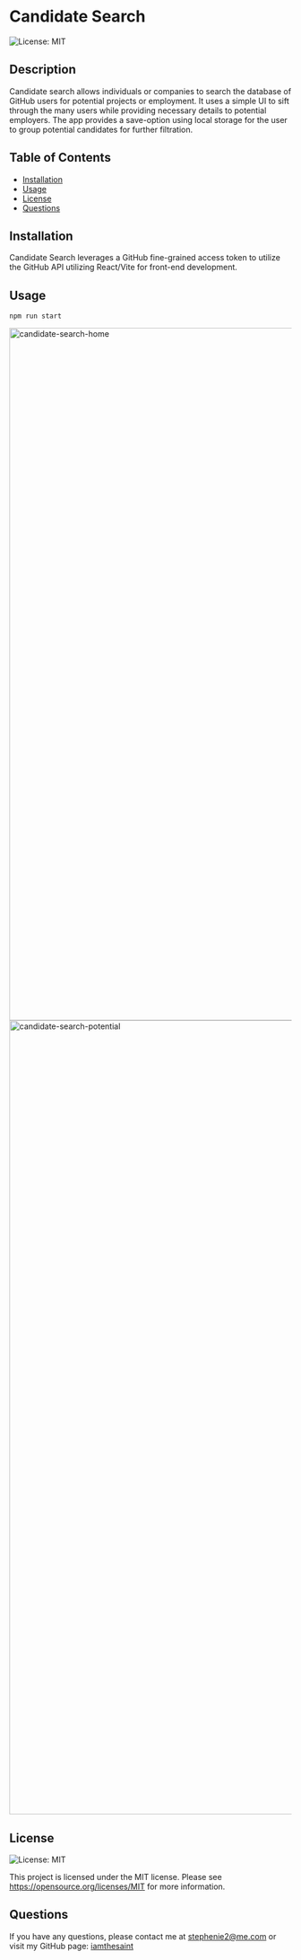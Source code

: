 # Candidate Search
![License: MIT](https://img.shields.io/badge/License-MIT-yellow.svg)

## Description
Candidate search allows individuals or companies to search the database of GitHub users for potential projects or employment. It uses a simple UI to sift through the many users while providing necessary details to potential employers. The app provides a save-option using local storage for the user to group potential candidates for further filtration.

## Table of Contents
- [Installation](#installation)
- [Usage](#usage)
- [License](#license)
- [Questions](#questions)

## Installation
Candidate Search leverages a GitHub fine-grained access token to utilize the GitHub API utilizing React/Vite for front-end development.

## Usage
```npm run start```

<img width="1234" alt="candidate-search-home" src="https://github.com/user-attachments/assets/6c1c8716-0e1a-4667-b053-d0bd90abd386">

<img width="1415" alt="candidate-search-potential" src="https://github.com/user-attachments/assets/c5ab1e74-c584-4b10-b48c-b57686db78fe">


## License
![License: MIT](https://img.shields.io/badge/License-MIT-yellow.svg)

This project is licensed under the MIT license.
Please see https://opensource.org/licenses/MIT for more information.

## Questions
If you have any questions, please contact me at stephenie2@me.com or visit my GitHub page: [iamthesaint](http://github.com/iamthesaint)
